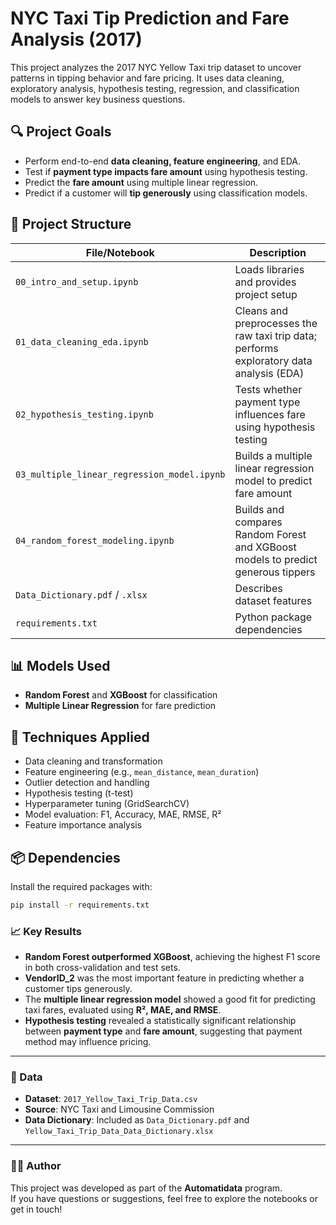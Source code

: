 # NYC Taxi Tip Prediction and Fare Analysis (2017)

This project analyzes the 2017 NYC Yellow Taxi trip dataset to uncover patterns in tipping behavior and fare pricing. It uses data cleaning, exploratory analysis, hypothesis testing, regression, and classification models to answer key business questions.

## 🔍 Project Goals

- Perform end-to-end **data cleaning, feature engineering**, and EDA.
- Test if **payment type impacts fare amount** using hypothesis testing.
- Predict the **fare amount** using multiple linear regression.
- Predict if a customer will **tip generously** using classification models.


## 📁 Project Structure

| File/Notebook                         | Description |
|--------------------------------------|-------------|
| `00_intro_and_setup.ipynb`           | Loads libraries and provides project setup |
| `01_data_cleaning_eda.ipynb`         | Cleans and preprocesses the raw taxi trip data; performs exploratory data analysis (EDA) |
| `02_hypothesis_testing.ipynb`        | Tests whether payment type influences fare using hypothesis testing |
| `03_multiple_linear_regression_model.ipynb` | Builds a multiple linear regression model to predict fare amount |
| `04_random_forest_modeling.ipynb`    | Builds and compares Random Forest and XGBoost models to predict generous tippers |
| `Data_Dictionary.pdf` / `.xlsx`      | Describes dataset features |
| `requirements.txt`                   | Python package dependencies |

## 📊 Models Used

- **Random Forest** and **XGBoost** for classification
- **Multiple Linear Regression** for fare prediction

## 🧪 Techniques Applied

- Data cleaning and transformation
- Feature engineering (e.g., `mean_distance`, `mean_duration`)
- Outlier detection and handling
- Hypothesis testing (t-test)
- Hyperparameter tuning (GridSearchCV)
- Model evaluation: F1, Accuracy, MAE, RMSE, R²
- Feature importance analysis

## 📦 Dependencies

Install the required packages with:

```bash
pip install -r requirements.txt
``` 

### 📈 Key Results

- **Random Forest outperformed XGBoost**, achieving the highest F1 score in both cross-validation and test sets.
- **VendorID_2** was the most important feature in predicting whether a customer tips generously.
- The **multiple linear regression model** showed a good fit for predicting taxi fares, evaluated using **R², MAE, and RMSE**.
- **Hypothesis testing** revealed a statistically significant relationship between **payment type** and **fare amount**, suggesting that payment method may influence pricing.

---

### 📂 Data

- **Dataset**: `2017_Yellow_Taxi_Trip_Data.csv`
- **Source**: NYC Taxi and Limousine Commission
- **Data Dictionary**: Included as `Data_Dictionary.pdf` and `Yellow_Taxi_Trip_Data_Data_Dictionary.xlsx`

---

### 👩‍💻 Author

This project was developed as part of the **Automatidata** program.  
If you have questions or suggestions, feel free to explore the notebooks or get in touch!
